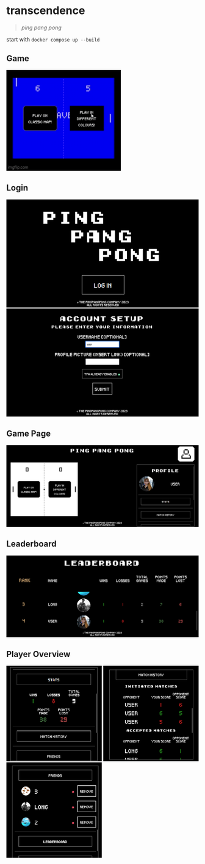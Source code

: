 # transcendence
> *ping pang pong*

start with ```docker compose up --build```

## Game
<img src="./showcase/play.gif" title="play" alt="play" width="300"/>

## Login
![img](./showcase/login_page.png)
<br>
![img](./showcase/account_setup.png)

## Game Page
![img](./showcase/play_page.png)

## Leaderboard
![img](./showcase/leaderboard_page.png)

## Player Overview
<div>
  <img src="./showcase/stats.png" title="stats" alt="stats" width="250"/>
  <img src="./showcase/match_history.png" title="history" alt="history" width="250"/>   
  <img src="./showcase/friends.png" title="friends" alt="friends" width="250"/>    
</div> 
